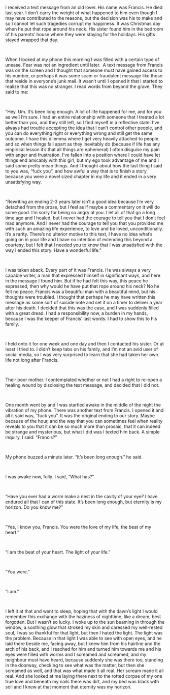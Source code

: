 I received a text message from an old lover. His name was Francis. He died last year. I don’t carry the weight of what happened to him even though I may have contributed to the reasons, but the decision was his to make and so I cannot let such tragedies corrupt my happiness. It was Christmas day when he put that rope around his neck. His sister found him in the bedroom of his parents’ house where they were staying for the holidays. His gifts stayed wrapped that day.

 

When I looked at my phone this morning I was filled with a certain type of unease. Fear was not an ingredient until later.  A text message from Francis was on the screen and I thought that someone must have gained access to his number, or perhaps it was some scam or fraudulent message like those that reside in everyone’s junk mail. It wasn’t until I opened it that I started to realize that this was no stranger. I read words from beyond the grave. They said to me:

 

“Hey. Um. It’s been long enough. A lot of life happened for me, and for you as well I’m sure. I had an entire relationship with someone that I treated a lot better than you, and they still left, so I find myself in a reflective state. I’ve always had trouble accepting the idea that I can’t control other people, and you can do everything right or everything wrong and still get the same outcome. I have this dilemma where I get very heavily attached to people and so when things fall apart as they inevitably do (because if life has any empirical lesson it’s that all things are ephemeral) I often disguise my pain with anger and frustration. I’ve fallen into a position where I could have let things end amicably with this girl, but my ego took advantage of me and I said some pretty mean things. And I thought about how the last thing I said to you was, “fuck you”, and how awful a way that is to finish a story because you were a novel sized chapter in my life and it ended in a very unsatisfying way.

 

“Rewriting an ending 2-3 years later isn’t a good idea because I’m very detached from the prose, but I feel as if maybe a commentary on it will do some good. I’m sorry for being so angry at you. I let all of that go a long time ago and I healed, but I never had the courage to tell you that I don’t feel mad anymore. And I never had the courage to tell you that you provided me with such an amazing life experience, to love and be loved, unconditionally. It’s a rarity. There’s no ulterior motive to this text, I have no idea what’s going on in your life and I have no intention of extending this beyond a courtesy, but I felt that I needed you to know that I was unsatisfied with the way I ended this story. Have a wonderful life.”

 

I was taken aback. Every part of it was Francis. He was always a very capable writer, a man that expressed himself in significant ways, and here in the message I found him. But if he had felt this way, this peace he expressed, then why would he have put that rope around his neck? No he felt no peace. Francis was a beautiful man with a beautiful mind, but his thoughts were troubled. I thought that perhaps he may have written this message as some sort of suicide note and set it on a timer to deliver a year after his death. I decided that this was the case, and I was suddenly filled with a great dread. I had a responsibility now, a burden in my hands, because I was the keeper of Francis’ last words. I had to show this to his family.

 

I held onto it for one week and one day and then I contacted his sister. Or at least I tried to. I didn’t keep tabs on his family, and I’m not an avid user of social media, so I was very surprised to learn that she had taken her own life not long after Francis.

 

Their poor mother. I contemplated whether or not I had a right to re-open a healing wound by disclosing the text message, and decided that I did not.

 

One month went by and I was startled awake in the middle of the night the vibration of my phone. There was another text from Francis. I opened it and all it said was, “fuck you”. It was the original ending to our story. Maybe because of the hour, and the way that you can sometimes feel when reality reveals to you that it can be so much more than prosaic, that it can indeed be strange and mysterious, but what I did was I texted him back. A simple inquiry, I said: “Francis?”

 

My phone buzzed a minute later. “It’s been long enough.” he said.

 

I was awake now, fully. I said, “What has?”.

 

“Have you ever had a worm make a nest in the cavity of your eye? I have endured all that I can of this state. It’s been long enough, but eternity is my horizon. Do you know me?”

 

“Yes, I know you, Francis. You were the love of my life, the beat of my heart.”

 

“I am the beat of your heart. The light of your life.”

 

“You were.”

 

“I am.”

 

I left it at that and went to sleep, hoping that with the dawn’s light I would remember this exchange with the haziness of nighttime, like a dream, best forgotten. But I wasn’t so lucky. I woke up to the sun beaming in through the window, a soothing glow that stroked my skin and caressed my well-rested soul, I was so thankful for that light, but then I hated the light. The light was the problem. Because in that light I was able to see with open eyes, and he laid there beside me, facing away, but I knew him from his hairline and the arch of his back, and I reached for him and turned him towards me and his eyes were filled with worms and I screamed and screamed, and my neighbour must have heard, because suddenly she was there too, standing in the doorway, checking to see what was the matter, but then she screamed as well, and that was what made it all real. Her scream made it all real. And she looked at me laying there next to the rotted corpse of my one true love and beneath my nails there was dirt, and my bed was black with soil and I knew at that moment that eternity was my horizon.